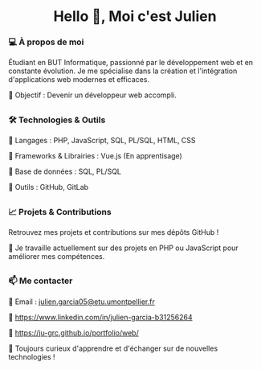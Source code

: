 <h1 align="center">Hello 👋, Moi c'est Julien</h1>

<h3>💻 À propos de moi</h3>

Étudiant en BUT Informatique, passionné par le développement web et en constante évolution. Je me spécialise dans la création et l'intégration d'applications web modernes et efficaces.

🎯 Objectif : Devenir un développeur web accompli.

##

<h3>🛠️ Technologies & Outils</h3>

🔹 Langages : PHP, JavaScript, SQL, PL/SQL, HTML, CSS

🔹 Frameworks & Librairies : Vue.js (En apprentisage)

🔹 Base de données : SQL, PL/SQL

🔹 Outils : GitHub, GitLab

##

<h3>📈 Projets & Contributions</h3>

Retrouvez mes projets et contributions sur mes dépôts GitHub !

📌 Je travaille actuellement sur des projets en PHP ou JavaScript pour améliorer mes compétences.

##

<h3>📫 Me contacter</h3>

📧 Email : julien.garcia05@etu.umontpellier.fr

🔗 https://www.linkedin.com/in/julien-garcia-b31256264

🔗 https://ju-grc.github.io/portfolio/web/

🚀 Toujours curieux d'apprendre et d'échanger sur de nouvelles technologies !
